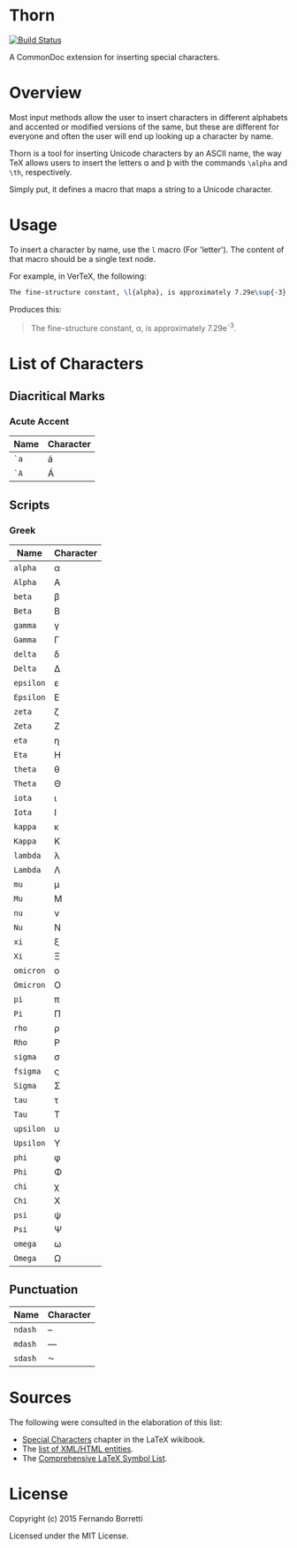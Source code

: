 # Thorn

[![Build Status](https://travis-ci.org/CommonDoc/thorn.svg?branch=master)](https://travis-ci.org/CommonDoc/thorn)

A CommonDoc extension for inserting special characters.

# Overview

Most input methods allow the user to insert characters in different alphabets
and accented or modified versions of the same, but these are different for
everyone and often the user will end up looking up a character by name.

Thorn is a tool for inserting Unicode characters by an ASCII name, the way TeX
allows users to insert the letters α and þ with the commands `\alpha` and `\th`,
respectively.

Simply put, it defines a macro that maps a string to a Unicode character.

# Usage

To insert a character by name, use the `l` macro (For 'letter'). The content of
that macro should be a single text node.

For example, in VerTeX, the following:

```tex
The fine-structure constant, \l{alpha}, is approximately 7.29e\sup{-3}.
```

Produces this:

>The fine-structure constant, α, is approximately 7.29e<sup>-3</sup>.

# List of Characters

## Diacritical Marks

### Acute Accent

| Name | Character |
| ---- | --------- |
| ``` `a ``` | á |
| ``` `A ``` | Á |

## Scripts

### Greek

| Name | Character |
| ---- | --------- |
| ``` alpha ``` | α |
| ``` Alpha ``` | Α |
| ``` beta ``` | β |
| ``` Beta ``` | Β |
| ``` gamma ``` | γ |
| ``` Gamma ``` | Γ |
| ``` delta ``` | δ |
| ``` Delta ``` | Δ |
| ``` epsilon ``` | ε |
| ``` Epsilon ``` | Ε |
| ``` zeta ``` | ζ |
| ``` Zeta ``` | Ζ |
| ``` eta ``` | η |
| ``` Eta ``` | Η |
| ``` theta ``` | θ |
| ``` Theta ``` | Θ |
| ``` iota ``` | ι |
| ``` Iota ``` | Ι |
| ``` kappa ``` | κ |
| ``` Kappa ``` | Κ |
| ``` lambda ``` | λ |
| ``` Lambda ``` | Λ |
| ``` mu ``` | μ |
| ``` Mu ``` | Μ |
| ``` nu ``` | ν |
| ``` Nu ``` | Ν |
| ``` xi ``` | ξ |
| ``` Xi ``` | Ξ |
| ``` omicron ``` | ο |
| ``` Omicron ``` | Ο |
| ``` pi ``` | π |
| ``` Pi ``` | Π |
| ``` rho ``` | ρ |
| ``` Rho ``` | Ρ |
| ``` sigma ``` | σ |
| ``` fsigma ``` | ς |
| ``` Sigma ``` | Σ |
| ``` tau ``` | τ |
| ``` Tau ``` | Τ |
| ``` upsilon ``` | υ |
| ``` Upsilon ``` | Υ |
| ``` phi ``` | φ |
| ``` Phi ``` | Φ |
| ``` chi ``` | χ |
| ``` Chi ``` | Χ |
| ``` psi ``` | ψ |
| ``` Psi ``` | Ψ |
| ``` omega ``` | ω |
| ``` Omega ``` | Ω |

## Punctuation

| Name | Character |
| ---- | --------- |
| ``` ndash ``` | – |
| ``` mdash ``` | — |
| ``` sdash ``` | ⁓ |

# Sources

The following were consulted in the elaboration of this list:

* [Special Characters][latex-special] chapter in the LaTeX wikibook.
* The [list of XML/HTML entities][entities].
* The [Comprehensive LaTeX Symbol List][symbols].

[latex-special]: https://en.wikibooks.org/wiki/LaTeX/Special_Characters
[entities]: https://en.wikipedia.org/wiki/List_of_XML_and_HTML_character_entity_references
[symbols]: http://ctan.mirror.rafal.ca/info/symbols/comprehensive/symbols-a4.pdf

# License

Copyright (c) 2015 Fernando Borretti

Licensed under the MIT License.
